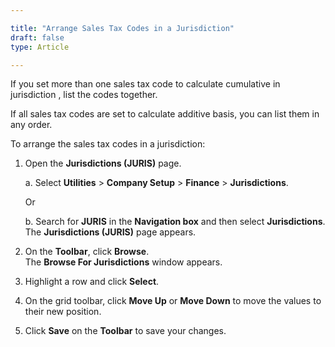 ```yaml
---

title: "Arrange Sales Tax Codes in a Jurisdiction"
draft: false
type: Article

---
```


If you set more than one sales tax code to calculate cumulative in jurisdiction , list the codes together.

If all sales tax codes are set to calculate additive basis, you can list them in any order.

To arrange the sales tax codes in a jurisdiction:

1. Open the **Jurisdictions (JURIS)** page.

    a. Select **Utilities** > **Company Setup** > **Finance** > **Jurisdictions**.

    Or

    b. Search for **JURIS**  in the **Navigation box** and then select **Jurisdictions**. <br>  The **Jurisdictions (JURIS)** page appears.

2. On the **Toolbar**, click **Browse**. <br>The **Browse For Jurisdictions** window appears.

3. Highlight a row and click **Select**.

4. On the grid toolbar, click **Move Up** or **Move Down** to move the values to their new position.

5. Click **Save** on the **Toolbar** to save your changes.



​